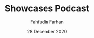 ---
title: Showcases Podcast
date: 28 December 2020
thumbnail: /assets/showcases/thumbnail_podcast.png
author: Fahfudin Farhan
category: Mobile
tags: 
- Exploration
- Podcast
---